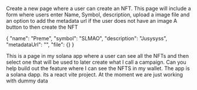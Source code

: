 Create a new page where a user can create an NFT.
This page will include a form where users enter 
Name, Symbol, description, upload a image file and an option to add the metadata url if the user does not have an image
A button to then create the NFT



{
    "name": "Preme",
    "symbol": "SLMAO",
    "description": "Jusysyss",
    "metadataUrl": "",
    "file": {}
}


This is a page in my solana app where a user can see all the NFTs and then select one that will be used to later create what I call a campaign.
Can you help build out the feature where I can see the NFTS in my wallet. The app is a solana dapp. its a react vite project. At the moment we are just working with dummy data
